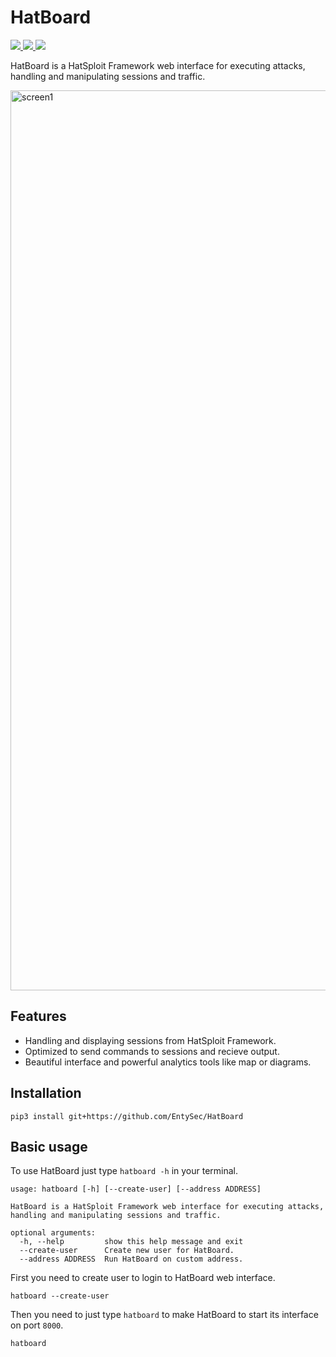# HatBoard

<p>
    <a href="https://entysec.netlify.app">
        <img src="https://img.shields.io/badge/developer-EntySec-3572a5.svg">
    </a>
    <a href="https://github.com/EntySec/HatBoard">
        <img src="https://img.shields.io/badge/language-Python-3572a5.svg">
    </a>
    <a href="https://github.com/EntySec/HatBoard/stargazers">
        <img src="https://img.shields.io/github/stars/EntySec/HatBoard?color=yellow">
    </a>
</p>

HatBoard is a HatSploit Framework web interface for executing attacks, handling and manipulating sessions and traffic.

<img width="1440" alt="screen1" src="https://user-images.githubusercontent.com/54115104/129620228-da3bddf7-7d12-4b3b-a0b7-60a763eae939.png">

## Features

* Handling and displaying sessions from HatSploit Framework.
* Optimized to send commands to sessions and recieve output.
* Beautiful interface and powerful analytics tools like map or diagrams.

## Installation

```shell
pip3 install git+https://github.com/EntySec/HatBoard
```

## Basic usage

To use HatBoard just type `hatboard -h` in your terminal.

```
usage: hatboard [-h] [--create-user] [--address ADDRESS]

HatBoard is a HatSploit Framework web interface for executing attacks,
handling and manipulating sessions and traffic.

optional arguments:
  -h, --help         show this help message and exit
  --create-user      Create new user for HatBoard.
  --address ADDRESS  Run HatBoard on custom address.
```

First you need to create user to login to HatBoard web interface.

```
hatboard --create-user
```

Then you need to just type `hatboard` to make HatBoard to start its interface on port `8000`.

```
hatboard
```
